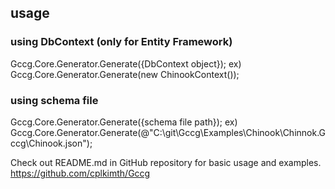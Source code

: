 ﻿## usage

### using DbContext (only for Entity Framework)
Gccg.Core.Generator.Generate({DbContext object});
ex) Gccg.Core.Generator.Generate(new ChinookContext());

### using  schema file
Gccg.Core.Generator.Generate({schema file path});
ex) Gccg.Core.Generator.Generate(@"C:\git\Gccg\Examples\Chinook\Chinnok.Gccg\Chinook.json");


Check out README.md in GitHub repository for basic usage and examples.
https://github.com/cplkimth/Gccg